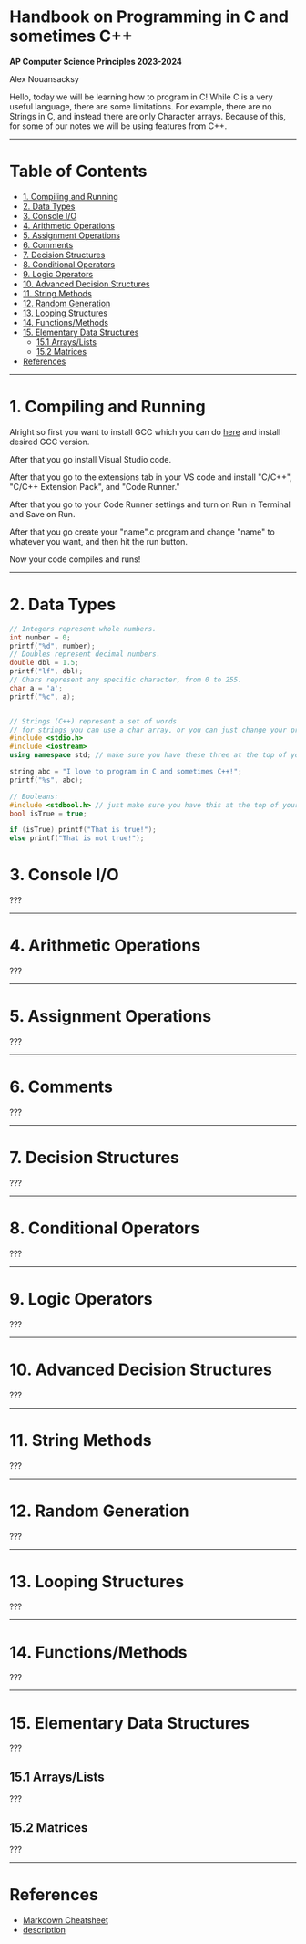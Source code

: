 <h1>Handbook on Programming in C and sometimes C++  </h1>

**AP Computer Science Principles 2023-2024**

Alex Nouansacksy

<!-- This is a comment (which will not be displayed in the live file);
replace all "???" with your own text. -->

Hello, today we will be learning how to program in C! While C is a very useful language,
there are some limitations. For example, there are no Strings in C, and instead there 
are only Character arrays. Because of this, for some of our notes we will be using
features from C++.



___





<h1>Table of Contents</h1>

- [1. Compiling and Running](#1-compiling-and-running)
- [2. Data Types](#2-data-types)
- [3. Console I/O](#3-console-io)
- [4. Arithmetic Operations](#4-arithmetic-operations)
- [5. Assignment Operations](#5-assignment-operations)
- [6. Comments](#6-comments)
- [7. Decision Structures](#7-decision-structures)
- [8. Conditional Operators](#8-conditional-operators)
- [9. Logic Operators](#9-logic-operators)
- [10. Advanced Decision Structures](#10-advanced-decision-structures)
- [11. String Methods](#11-string-methods)
- [12. Random Generation](#12-random-generation)
- [13. Looping Structures](#13-looping-structures)
- [14. Functions/Methods](#14-functionsmethods)
- [15. Elementary Data Structures](#15-elementary-data-structures)
  - [15.1 Arrays/Lists](#151-arrayslists)
  - [15.2 Matrices](#152-matrices)
- [References](#references)

<!-- 
- [16. Major Keywords](#16-major-keywords)
- [17. Error Handling](#17-error-handling)
- [18. Working with Files](#18-working-with-files)
- [19. Major Language Features](#19-major-language-features)
  - [19.1 Classes](#191-classes)
  - [19.2 Inheritance](#192-inheritance)
  - [19.3 Generic Typing (Templates)](#193-generic-typing-templates)
  - [19.4 Pointers](#194-pointers)
- [20. Importing Local Libraries](#20-importing-local-libraries)
- [21. Working with Time](#21-working-with-time)
- [22. Importing Libaries from Package managers](#22-importing-libaries-from-package-managers)
- [23. Bitwise Operators](#23-bitwise-operators)
- [24. Common Data Structures](#24-common-data-structures)
- [25. Advanced Language Features](#25-advanced-language-features)
-->




___





# 1. Compiling and Running

Alright so first you want to install GCC which you can do [here](https://www.youtube.com/watch?v=k6juv3mIr9o&t=83s&ab_channel=NickWalton) and install desired GCC version.

After that you go install Visual Studio code.

After that you go to the extensions tab in your VS code and install "C/C++", "C/C++ Extension Pack", and "Code Runner."

After that you go to your Code Runner settings and turn on Run in Terminal and Save on Run.

After that you go create your "name".c program and change "name" to whatever you want, and then hit the run button.

Now your code compiles and runs!



___





# 2. Data Types
```cpp
// Integers represent whole numbers.
int number = 0;
printf("%d", number);
// Doubles represent decimal numbers.
double dbl = 1.5;
printf("lf", dbl);
// Chars represent any specific character, from 0 to 255.
char a = 'a';
printf("%c", a);


// Strings (C++) represent a set of words
// for strings you can use a char array, or you can just change your program to C++;
#include <stdio.h>
#include <iostream>
using namespace std; // make sure you have these three at the top of your program.

string abc = "I love to program in C and sometimes C++!";
printf("%s", abc);

// Booleans: 
#include <stdbool.h> // just make sure you have this at the top of your program.
bool isTrue = true;

if (isTrue) printf("That is true!");
else printf("That is not true!");

```





# 3. Console I/O

???





___





# 4. Arithmetic Operations

???





___





# 5. Assignment Operations

???





___





# 6. Comments

???





___





# 7. Decision Structures

???





___





# 8. Conditional Operators

???





___





# 9. Logic Operators

???





___





# 10. Advanced Decision Structures

???





___





# 11. String Methods

???





___





# 12. Random Generation

???





___





# 13. Looping Structures

???





___





# 14. Functions/Methods

???





___





# 15. Elementary Data Structures

???





## 15.1 Arrays/Lists

???






## 15.2 Matrices

???





___





<!-- 
EVERYTHING BELOW IS OPTIONAL; 
UNCOMMENT BY REMOVING THE ARROW TAGS SURROUNDING
(i.e., delete the "< !--" and "-- >" tags)

CHANGE THE SECTION NUMBERS AS DESIRED
-->

<!-- # 16. Major Keywords

???





___ -->





<!-- # 17. Error Handling

???





___ -->





<!-- # 18. Working with Files

???





___ -->





<!-- # 19. Major Language Features

???







## 19.1 Classes

???





## 19.2 Inheritance

???





## 19.3 Generic Typing (Templates)

???





## 19.4 Pointers

???





___ -->





<!-- # 20. Importing Local Libraries

???





___ -->





<!-- # 21. Working with Time

???





___ -->





<!-- # 22. Importing Libaries from Package managers

???





___ -->





<!-- # 23. Bitwise Operators

???





___ -->





<!-- # 24. Common Data Structures

???





___ -->





<!-- # 25. Advanced Language Features

???





___ -->





# References

* [Markdown Cheatsheet](https://gist.github.com/jonschlinkert/5854601)
* [description](http://example.com)
